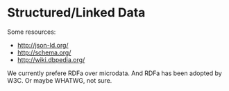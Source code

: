 # Structured/Linked Data

Some resources:

+ http://json-ld.org/
+ http://schema.org/
+ http://wiki.dbpedia.org/

We currently prefere RDFa over microdata. And RDFa has been adopted by W3C. Or
maybe WHATWG, not sure.
